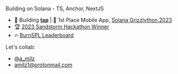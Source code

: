 Building on Solana - TS, Anchor, NextJS
- 📲 Building [**tap**](http://tapcash.app/)  | 🥇 1st Place Mobile App, [Solana Grizzlython 2023](https://solana.com/news/solana-grizzlython-winners)
- 🏆 [2023 Sandstorm Hackathon Winner](https://github.com/amilz/proof-of-x)
- 🔥 [BurnSPL Leaderboard](http://burnspl.com/)

Let's collab:
- [@a_milz](https://twitter.com/a_milz)
- <amilz1@protonmail.com>

<!---
amilz/amilz is a ✨ special ✨ repository because its `README.md` (this file) appears on your GitHub profile.
You can click the Preview link to take a look at your changes.
--->
